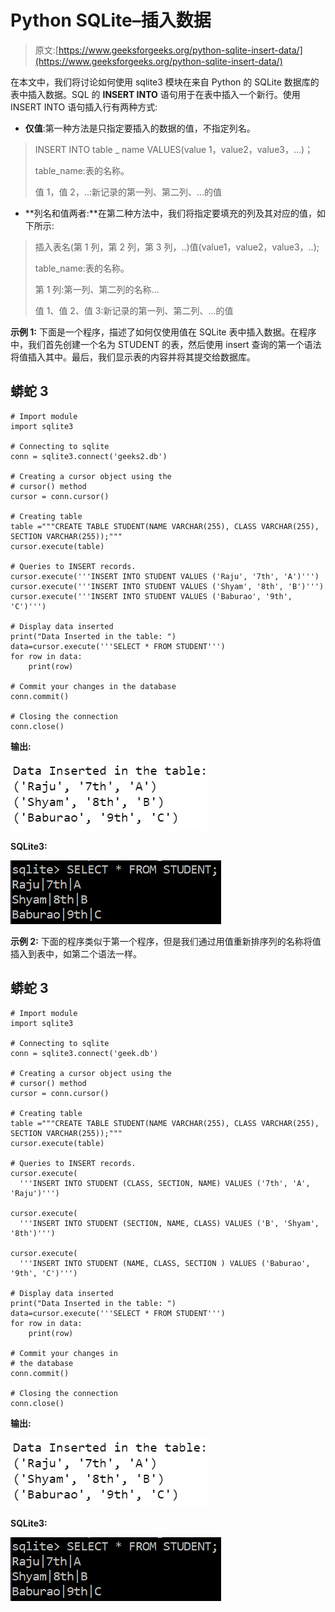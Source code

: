 # Python SQLite–插入数据

> 原文:[https://www.geeksforgeeks.org/python-sqlite-insert-data/](https://www.geeksforgeeks.org/python-sqlite-insert-data/)

在本文中，我们将讨论如何使用 sqlite3 模块在来自 Python 的 SQLite 数据库的表中插入数据。SQL 的 **INSERT INTO** 语句用于在表中插入一个新行。使用 INSERT INTO 语句插入行有两种方式:

*   **仅值**:第一种方法是只指定要插入的数据的值，不指定列名。

> INSERT INTO table _ name VALUES(value 1，value2，value3，…)；
> 
> table_name:表的名称。
> 
> 值 1，值 2，..:新记录的第一列、第二列、…的值

*   **列名和值两者:**在第二种方法中，我们将指定要填充的列及其对应的值，如下所示:

> 插入表名(第 1 列，第 2 列，第 3 列，..)值(value1，value2，value3，..);
> 
> table_name:表的名称。
> 
> 第 1 列:第一列、第二列的名称…
> 
> 值 1、值 2、值 3:新记录的第一列、第二列、…的值

**示例 1:** 下面是一个程序，描述了如何仅使用值在 SQLite 表中插入数据。在程序中，我们首先创建一个名为 STUDENT 的表，然后使用 insert 查询的第一个语法将值插入其中。最后，我们显示表的内容并将其提交给数据库。

## 蟒蛇 3

```
# Import module
import sqlite3

# Connecting to sqlite
conn = sqlite3.connect('geeks2.db')

# Creating a cursor object using the 
# cursor() method
cursor = conn.cursor()

# Creating table
table ="""CREATE TABLE STUDENT(NAME VARCHAR(255), CLASS VARCHAR(255),
SECTION VARCHAR(255));"""
cursor.execute(table)

# Queries to INSERT records.
cursor.execute('''INSERT INTO STUDENT VALUES ('Raju', '7th', 'A')''')
cursor.execute('''INSERT INTO STUDENT VALUES ('Shyam', '8th', 'B')''')
cursor.execute('''INSERT INTO STUDENT VALUES ('Baburao', '9th', 'C')''')

# Display data inserted
print("Data Inserted in the table: ")
data=cursor.execute('''SELECT * FROM STUDENT''')
for row in data:
    print(row)

# Commit your changes in the database    
conn.commit()

# Closing the connection
conn.close()
```

**输出:**

![](img/260963f1ff03dc19d438853ffba48289.png)

**SQLite3:**

![](img/1f6bc5a0111faf5050a46fbba2578fc3.png)

**示例 2:** 下面的程序类似于第一个程序，但是我们通过用值重新排序列的名称将值插入到表中，如第二个语法一样。

## 蟒蛇 3

```
# Import module
import sqlite3

# Connecting to sqlite
conn = sqlite3.connect('geek.db')

# Creating a cursor object using the 
# cursor() method
cursor = conn.cursor()

# Creating table
table ="""CREATE TABLE STUDENT(NAME VARCHAR(255), CLASS VARCHAR(255),
SECTION VARCHAR(255));"""
cursor.execute(table)

# Queries to INSERT records.
cursor.execute(
  '''INSERT INTO STUDENT (CLASS, SECTION, NAME) VALUES ('7th', 'A', 'Raju')''')

cursor.execute(
  '''INSERT INTO STUDENT (SECTION, NAME, CLASS) VALUES ('B', 'Shyam', '8th')''')

cursor.execute(
  '''INSERT INTO STUDENT (NAME, CLASS, SECTION ) VALUES ('Baburao', '9th', 'C')''')

# Display data inserted
print("Data Inserted in the table: ")
data=cursor.execute('''SELECT * FROM STUDENT''')
for row in data:
    print(row)

# Commit your changes in 
# the database    
conn.commit()

# Closing the connection
conn.close()
```

**输出:**

![](img/260963f1ff03dc19d438853ffba48289.png)

**SQLite3:**

![](img/1f6bc5a0111faf5050a46fbba2578fc3.png)
